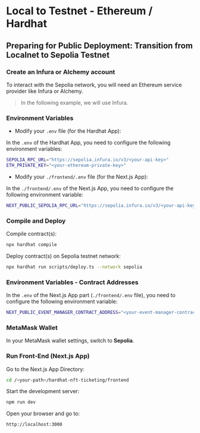 # Local to Testnet - Ethereum / Hardhat

## Preparing for Public Deployment: Transition from Localnet to Sepolia Testnet

### Create an Infura or Alchemy account

To interact with the Sepolia network, you will need an Ethereum service provider like Infura or Alchemy.

> In the following example, we will use Infura.


### Environment Variables

- Modify your `.env` file (for the Hardhat App):

In the `.env` of the Hardhat App, you need to configure the following environment variables:

```bash
SEPOLIA_RPC_URL="https://sepolia.infura.io/v3/<your-api-key>"
ETH_PRIVATE_KEY="<your-ethereum-private-key>"
```

- Modify your `./frontend/.env` file (for the Next.js App):

In the `./frontend/.env` of the Next.js App, you need to configure the following environment variable:

```bash
NEXT_PUBLIC_SEPOLIA_RPC_URL="https://sepolia.infura.io/v3/<your-api-key>"
```


### Compile and Deploy

Compile contract(s):

```bash
npx hardhat compile
```

Deploy contract(s) on Sepolia testnet network:

```bash
npx hardhat run scripts/deploy.ts --network sepolia
```

### Environment Variables - Contract Addresses

In the `.env` of the Next.js App part (`./frontend/.env` file), you need to configure the following environment variable:

```bash
NEXT_PUBLIC_EVENT_MANAGER_CONTRACT_ADDRESS="<your-event-manager-contract-address>"
```


### MetaMask Wallet

In your MetaMask wallet settings, switch to **Sepolia**.


### Run Front-End (Next.js App)

Go to the Next.js App Directory:

```bash
cd /<your-path>/hardhat-nft-ticketing/frontend
```

Start the development server:

```bash
npm run dev
```

Open your browser and go to:

```bash
http://localhost:3000
```
